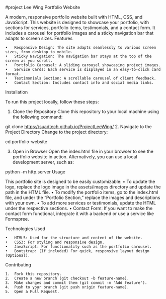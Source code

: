 #project Lee Wing
Portfolio Website

A modern, responsive portfolio website built with HTML, CSS, and JavaScript. This website is designed to showcase your portfolio, with sections for services, portfolio items, testimonials, and a contact form. It includes a carousel for portfolio images and a sticky navigation bar that adapts to screen sizes.
Features

	•	Responsive Design: The site adapts seamlessly to various screen sizes, from desktop to mobile.
	•	Sticky Navigation: The navigation bar stays at the top of the screen as you scroll.
	•	Portfolio Carousel: A sliding carousel showcasing project images.
	•	Service Cards: Each service is displayed in an easy-to-click card format.
	•	Testimonials Section: A scrollable carousel of client feedback.
	•	Contact Section: Includes contact info and social media links.
Installation

To run this project locally, follow these steps:
1.	Clone the Repository
Clone this repository to your local machine using the following command:

git clone https://suadtech.github.io/ProjectLeeWing/
2.	Navigate to the Project Directory
Change to the project directory:

cd portfolio-website


3.	Open in Browser
Open the index.html file in your browser to see the portfolio website in action.
Alternatively, you can use a local development server, such as:

python -m http.server
Usage

This portfolio site is designed to be easily customizable:
	•	To update the logo, replace the logo image in the assets/images directory and update the path in the HTML file.
	•	To modify the portfolio items, go to the index.html file, and under the “Portfolio Section,” replace the images and descriptions with your own.
	•	To add more services or testimonials, update the HTML under the respective sections.
	•	Contact Form: If you want to make the contact form functional, integrate it with a backend or use a service like Formspree.

Technologies Used

	•	HTML5: Used for the structure and content of the website.
	•	CSS3: For styling and responsive design.
	•	JavaScript: For functionality such as the portfolio carousel.
	•	Bootstrap: (If included) For quick, responsive layout design (Optional).
Contributing

	1.	Fork this repository.
	2.	Create a new branch (git checkout -b feature-name).
	3.	Make changes and commit them (git commit -m 'Add feature').
	4.	Push to your branch (git push origin feature-name).
	5.	Open a Pull Request.
